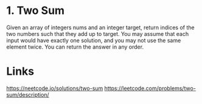 # 1. Two Sum

Given an array of integers nums and an integer target, return indices of the two numbers such that they add up to target.
You may assume that each input would have exactly one solution, and you may not use the same element twice.
You can return the answer in any order.

# Links
https://neetcode.io/solutions/two-sum
https://leetcode.com/problems/two-sum/description/
